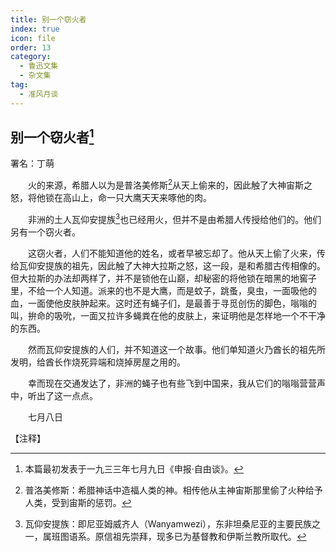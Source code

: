 ```yaml
---
title: 别一个窃火者
index: true
icon: file
order: 13
category:
  - 鲁迅文集
  - 杂文集
tag:  
  - 准风月谈
---
```


## 别一个窃火者[^①]

署名：丁萌

　　火的来源，希腊人以为是普洛美修斯[^②]从天上偷来的，因此触了大神宙斯之怒，将他锁在高山上，命一只大鹰天天来啄他的肉。

　　非洲的土人瓦仰安提族[^③]也已经用火，但并不是由希腊人传授给他们的。他们另有一个窃火者。

　　这窃火者，人们不能知道他的姓名，或者早被忘却了。他从天上偷了火来，传给瓦仰安提族的祖先，因此触了大神大拉斯之怒，这一段，是和希腊古传相像的。但大拉斯的办法却两样了，并不是锁他在山巅，却秘密的将他锁在暗黑的地窖子里，不给一个人知道。派来的也不是大鹰，而是蚊子，跳蚤，臭虫，一面吸他的血，一面使他皮肤肿起来。这时还有蝇子们，是最善于寻觅创伤的脚色，嗡嗡的叫，拚命的吸吮，一面又拉许多蝇粪在他的皮肤上，来证明他是怎样地一个不干净的东西。

　　然而瓦仰安提族的人们，并不知道这一个故事。他们单知道火乃酋长的祖先所发明，给酋长作烧死异端和烧掉房屋之用的。

　　幸而现在交通发达了，非洲的蝇子也有些飞到中国来，我从它们的嗡嗡营营声中，听出了这一点点。

　　七月八日

【注释】

[^①]:本篇最初发表于一九三三年七月九日《申报·自由谈》。

[^②]:普洛美修斯：希腊神话中造福人类的神。相传他从主神宙斯那里偷了火种给予人类，受到宙斯的惩罚。

[^③]:瓦仰安提族：即尼亚姆威齐人（Wanyamwezi），东非坦桑尼亚的主要民族之一，属班图语系。原信祖先崇拜，现多已为基督教和伊斯兰教所取代。
